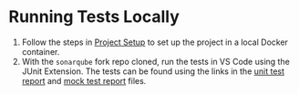 # Running Tests Locally

1. Follow the steps in [Project Setup][setup] to set up the project in a local Docker container.
2. With the `sonarqube` fork repo cloned, run the tests in VS Code using the JUnit Extension.
 The tests can be found using the links in the [unit test report][unit-test-report] and
 [mock test report][mock-test-report] files.

[setup]: /courseProjectCode/Setup/README.md
[unit-test-report]: /courseProjectCode/Unit-Testing/report.md
[mock-test-report]: /courseProjectCode/Unit-Testing/mocking.md
